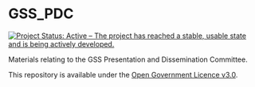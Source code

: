 # GSS_PDC
[![Project Status: Active – The project has reached a stable, usable state and is being actively developed.](https://www.repostatus.org/badges/latest/active.svg)](https://www.repostatus.org/#active)

Materials relating to the GSS Presentation and Dissemination Committee.

This repository is available under the [Open Government Licence v3.0](https://www.nationalarchives.gov.uk/doc/open-government-licence/version/3/).
